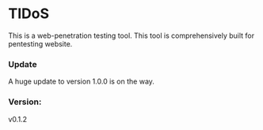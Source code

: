 # TIDoS

This is a web-penetration testing tool. This tool is comprehensively built for pentesting website.

### Update
A huge update to version 1.0.0 is on the way.

### Version:
v0.1.2
